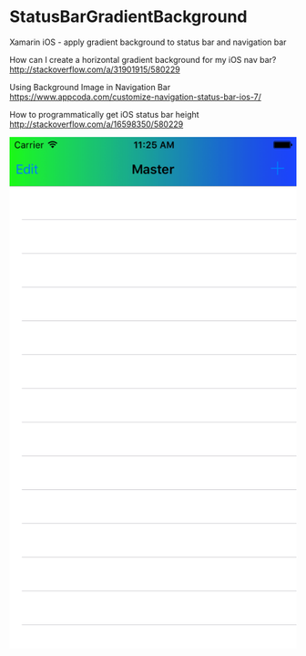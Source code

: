 # StatusBarGradientBackground
Xamarin iOS - apply gradient background to status bar and navigation bar

How can I create a horizontal gradient background for my iOS nav bar?
http://stackoverflow.com/a/31901915/580229

Using Background Image in Navigation Bar
https://www.appcoda.com/customize-navigation-status-bar-ios-7/

How to programmatically get iOS status bar height
http://stackoverflow.com/a/16598350/580229

![Alt text](Screenshot/StatusBarGradientBackground.png?raw=true "Screeshot")
